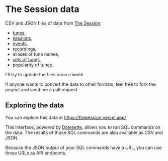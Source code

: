 # The Session data

CSV and JSON files of data from [The Session](https://thesession.org/):

* [tunes](https://thesession.org/tunes/),
* [sessions](https://thesession.org/sessions/),
* [events](https://thesession.org/events/),
* [recordings](https://thesession.org/recordings/),
* aliases of tune names,
* [sets of tunes](https://thesession.org/tunes/sets),
* popularity of tunes.

I'll try to update the files once a week.

If anyone wants to convert the data to other formats, feel free to fork the project and send me a pull request.

## Exploring the data

You can explore this data at
<https://thesession.vercel.app/>

This interface, powered by [Datesette](https://github.com/simonw/datasette), allows you to run SQL commands on the data. The results of those SQL commands are also available as CSV and JSON.

Because the JSON output of your SQL commands have a URL, you can use those URLs as API endpoints.